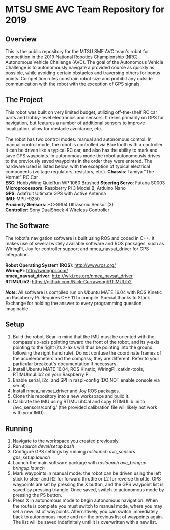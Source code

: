 # MTSU SME AVC Team Repository for 2019
## Overview ##
This is the public repository for the MTSU SME AVC team's robot for competition in the 2019 National Robotics Championship (NRC) Autonomous Vehicle Challenge (AVC). The goal of the Autonomous Vehicle Challenge is to autonomously navigate a provided course as quickly as possible, while avoiding certain obstacles and traversing others for bonus points. Competition rules constrain robot size and prohibit any outside communication with the robot with the exception of GPS signals.
## The Project ##
This robot was built on very limited budget, utilizing off-the-shelf RC car parts and hobby-level electronics and sensors. It relies primarily on GPS for navigation, but features a number of additional sensors to improve localization, allow for obstacle avoidance, etc.<br><br>
The robot has two control modes: manual and autonomous control. In manual control mode, the robot is controlled via BlueTooth with a controller. It can be driven like a typical RC car, and also has the ability to mark and save GPS waypoints. In autonomous mode the robot autonomously drives to the previously saved waypoints in the order they were entered. The hardware used is listed below, with the exception of typical electrical components (voltage regulators, resistors, etc.).
__Chassis__: Tamiya "The Hornet" RC Car<br>
__ESC__: HobbyWing QuicRun WP 1060 Brushed
__Steering Servo__: Futaba S0003<br>
__Microprocessors__: Raspberry Pi 3 Model B, Arduino Nano<br>
__GPS__: Adafruit Ultimate GPS with Active Antenna<br>
__IMU__: MPU-9250<br>
__Proximity Sensors__: HC-SR04 Ultrasonic Sensor (3)<br>
__Controller__: Sony DualShock 4 Wireless Controller<br>
## The Software ##
The robot's navigation software is built using ROS and coded in C++. It makes use of several widely available software and ROS packages, such as WiringPi, Joy for controller support and nmea_navsat_driver for GPS integration.<br><br>
__Robot Operating System (ROS)__: http://www.ros.org/<br>
__WiringPi__: http://wiringpi.com/<br>
__nmea_navsat_driver__: http://wiki.ros.org/nmea_navsat_driver<br>
__RTIMULib2__: https://github.com/Nick-Currawong/RTIMULib2<br><br>
__*Note*__: All software is compiled run on Ubuntu MATE 16.04 with ROS Kinetic on Raspberry Pi. Requires C++ 11 to compile. Special thanks to Stack Exchange for holding the answer to every programming question imaginable.<br>
## Setup ##
1. Build the robot. Bear in mind that the IMU must be oriented with the compass's x-axis pointing toward the front of the robot, and its y-axis pointing to the right (its z-axis will thus be pointing into the ground, following the right hand rule). Do not confuse the coordinate frames of the accelerometers and the compass; they are different. Refer to your particular breakout's documentation if necessary.<br>
2. Install Ubuntu MATE 16.04, ROS Kinetic, WiringPi, catkin-tools, RTIMUImuLib2 on your Raspberry Pi.<br>
3. Enable serial, i2c, and SPI in raspi-config (DO NOT enable console via serial).<br>
4. Install nmea_navsat_driver and Joy ROS packages.<br>
5. Clone this repository into a new workspace and build it.<br>
6. Calibrate the IMU using RTIMULibCal and copy RTIMULib.ini to /avc_sensors/config/ (the provided calibration file will likely not work with your IMU).<br>
## Running ##
1. Navigate to the workspace you created previously.<br>
2. Run *source devel/setup.bash*<br>
3. Configure GPS settings by running *roslaunch avc_sensors gps_setup.launch*<br>
4. Launch the main software package with *roslaunch avc_bringup bringup.launch*<br>
5. Mark waypoints in manual mode: the robot can be driven using the left stick to steer and R2 for forward throttle or L2 for reverse throttle. GPS waypoints are set by pressing the X button, and the GPS waypoint list is saved by pressing triangle. Once saved, switch to autonomous mode by pressing the PS button.<br>
6. Press X in autonomous mode to begin autonomous navigation. When the route is complete you must switch to manual mode, where you may set a new list of waypoints. Alternatively, you can switch immediately back to autonomous mode and run the previous list of waypoints again. The list will be saved indefinitely until it is overwritten with a new list.<br><br>
